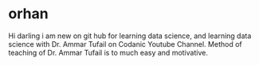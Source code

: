 # orhan 
Hi darling i am new on git hub for learning data science, and learning data science with Dr. Ammar Tufail on Codanic Youtube Channel.
Method of teaching of Dr. Ammar Tufail is to much easy and motivative.
